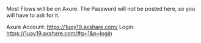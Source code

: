 Most Flows will be on Axure. The Password will not be posted here, so you will have to ask for it.

Axure Account: https://1uoy19.axshare.com/ 
Login: https://1uoy19.axshare.com/#g=1&p=login
